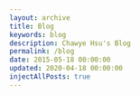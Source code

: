 ```yaml
---
layout: archive
title: Blog
keywords: blog
description: Chawye Hsu's Blog
permalink: /blog
date: 2015-05-18 00:00:00
updated: 2020-04-18 00:00:00
injectAllPosts: true
---
```

